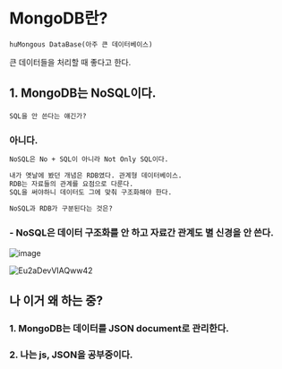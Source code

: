 # MongoDB란?

    huMongous DataBase(아주 큰 데이터베이스)
    
큰 데이터들을 처리할 때 좋다고 한다.  
    
## 1. MongoDB는 NoSQL이다.

    SQL을 안 쓴다는 얘긴가?
    
### 아니다.

```txt
NoSQL은 No + SQL이 아니라 Not Only SQL이다.

내가 옛날에 봤던 개념은 RDB였다. 관계형 데이터베이스.
RDB는 자료들의 관계를 요점으로 다룬다.
SQL을 써야하니 데이터도 그에 맞춰 구조화해야 한다.

NoSQL과 RDB가 구분된다는 것은?
```

### - NoSQL은 데이터 구조화를 안 하고 자료간 관계도 별 신경을 안 쓴다.

![image](https://user-images.githubusercontent.com/39308313/144697437-b9c49131-c387-437b-99d6-ec5f9e3a5aed.png)

![Eu2aDevVIAQww42](https://user-images.githubusercontent.com/39308313/144696681-da8160c2-7a1c-47cc-aa63-940cebc99b21.png)


## 나 이거 왜 하는 중?

### 1. MongoDB는 데이터를 JSON document로 관리한다.
### 2. 나는 js, JSON을 공부중이다.

